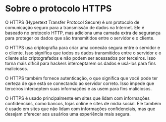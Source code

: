 # Sobre o protocolo HTTPS


O HTTPS (Hypertext Transfer Protocol Secure) é um protocolo de comunicação seguro para a transmissão de dados na Internet. Ele é baseado no protocolo HTTP, mas adiciona uma camada extra de segurança para proteger os dados que são transmitidos entre o servidor e o cliente.

O HTTPS usa criptografia para criar uma conexão segura entre o servidor e o cliente. Isso significa que todos os dados transmitidos entre o servidor e o cliente são criptografados e não podem ser acessados por terceiros. Isso torna mais difícil para hackers interceptarem os dados e usá-los para fins maliciosos.

O HTTPS também fornece autenticação, o que significa que você pode ter certeza de que está se conectando ao servidor correto. Isso impede que terceiros interceptem suas informações e as usem para fins maliciosos.

O HTTPS é usado principalmente em sites que lidam com informações confidenciais, como bancos, lojas online e sites de mídia social. Ele também é usado em sites que não lidam com informações confidenciais, mas que desejam oferecer aos usuários uma experiência mais segura.
